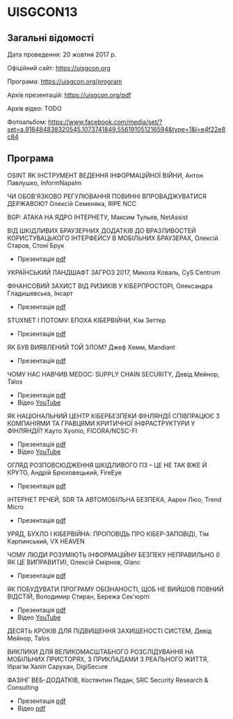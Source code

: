 # UISGCON13

## Загальні відомості 

Дата проведення: 20 жовтня 2017 р.

Офіційний сайт: https://uisgcon.org

Програма: https://uisgcon.org/program

Архів презентацій: https://uisgcon.org/pdf

Архів відео: TODO

Фотоальбом: https://www.facebook.com/media/set/?set=a.918484838320545.1073741849.556191051216594&type=1&l=e4f22e8c84

## Програма

OSINT ЯК ІНСТРУМЕНТ ВЕДЕННЯ ІНФОРМАЦІЙНОЇ ВІЙНИ, Антон Павлушко, InformNapalm

ЧИ ОБОВ'ЯЗКОВО РЕГУЛЮВАННЯ ПОВИННІ ВПРОВАДЖУВАТИСЯ ДЕРЖАВОЮ? Олексій Семеняка, RIPE NCC

BGP: АТАКА НА ЯДРО ІНТЕРНЕТУ, Максим Тульев, NetAssist

ВІД ШКІДЛИВИХ БРАУЗЕРНИХ ДОДАТКІВ ДО ВРАЗЛИВОСТЕЙ КОРИСТУВАЦЬКОГО ІНТЕРФЕЙСУ В МОБІЛЬНИХ БРАУЗЕРАХ, Олексій Старов, Стоні Брук
- Презентація [pdf](https://uisgcon.org/pdf/uisgcon13-alex-starov+modern-scam-campaigns.pdf)

УКРАЇНСЬКИЙ ЛАНДШАФТ ЗАГРОЗ 2017, Микола Коваль, CyS Centrum

ФІНАНСОВИЙ ЗАХИСТ ВІД РИЗИКІВ У КІБЕРПРОСТОРІ, Олександра Гладишевська, Інсарт
- Презентація [pdf](https://uisgcon.org/pdf/uisgcon13-olexandra-gladyshevska+cyber-insurance.pdf)

STUXNET І ПОТОМУ: ЕПОХА КІБЕРВІЙНИ, Кім Зеттер
- Презентація [pdf](https://uisgcon.org/pdf/uisgcon13-kim-zetter+stuxnet-and-beyond.pdf)

ЯК БУВ ВИЯВЛЕНИЙ ТОЙ ЗЛОМ? Джеф Хeмм, Mandiant
- Презентація [pdf](https://uisgcon.org/pdf/uisgcon13-jeff-hamm+how-was-that-breach-detected.pdf)

ЧОМУ НАС НАВЧИВ MEDOC: SUPPLY CHAIN SECURITY, Девід Мейнор, Talos
- Презентація [pdf](https://uisgcon.org/pdf/uisgcon13-david-maynor+interdiction-response-to-nyetya-outbreak.pdf)
- Відео [YouTube](https://www.youtube.com/watch?v=lhANGtHTNvs)

ЯК НАЦІОНАЛЬНИЙ ЦЕНТР КІБЕРБЕЗПЕКИ ФІНЛЯНДІЇ СПІВПРАЦЮЄ З КОМПАНІЯМИ ТА ГРАВЦЯМИ КРИТИЧНОЇ ІНФРАСТРУКТУРИ У ФІНЛЯНДІЇ? Кауто Хуопіо, FICORA/NCSC-FI
- Презентація [pdf](https://uisgcon.org/pdf/uisgcon13-kauto-huopio+cyber-security-is-a-team-sport.pdf)
- Відео [YouTube](https://www.youtube.com/watch?v=cIqyiREj0x8)

ОГЛЯД РОЗПОВСЮДЖЕННЯ ШКІДЛИВОГО ПЗ – ЦЕ НЕ ТАК ВЖЕ Й КРУТО, Андрій Брюховецький, FireEye
- Презентація [pdf](https://uisgcon.org/pdf/uisgcon13-andrii-brukhovetskyy+a-blind-spot-in-your-daily-malware-distribution-feed.pdf)

ІНТЕРНЕТ РЕЧЕЙ, SDR ТА АВТОМОБІЛЬНА БЕЗПЕКА, Аарон Люо, Trend Micro
- Презентація [pdf](https://uisgcon.org/pdf/uisgcon13-aaron-luo+iot-sdr-and-car-security-uisgcon.pdf)

УРЯД, БУХЛО І КІБЕРВІЙНА: ПРОПОВІДЬ ПРО КІБЕР-ЗАПОВІДІ, Тім Карпинський, VX HEAVEN

ЧОМУ ЛЮДИ РОЗУМІЮТЬ ІНФОРМАЦІЙНУ БЕЗПЕКУ НЕПРАВИЛЬНО (І ЯК ЦЕ ВИПРАВИТИ), Олексій Смірнов, Glanc
- Презентація [pdf](https://uisgcon.org/pdf/uisgcon13-alex-smirnoff+what-is-wrong-with-information-security.pdf)

ЯК ПОБУДУВАТИ ПРОГРАМУ ОБІЗНАНОСТІ, ЩОБ НЕ ВИЙШОВ ПОВНИЙ ВІДСТІЙ, Володимир Стиран, Бережа Сек'юріті
- Презентація [pdf](https://uisgcon.org/pdf/uisgcon13-vlad-styran+security-awareness.pdf)
- Відео [YouTube](https://www.youtube.com/watch?v=FJ6KDDfvZho)

ДЕСЯТЬ КРОКІВ ДЛЯ ПІДВИЩЕННЯ ЗАХИЩЕНОСТІ СИСТЕМ, Девід Мейнор, Talos

ВИКЛИКИ ДЛЯ ВЕЛИКОМАСШТАБНОГО РОЗСЛІДУВАННЯ НА МОБІЛЬНИХ ПРИСТОРЯХ, З ПРИКЛАДАМИ З РЕАЛЬНОГО ЖИТТЯ, Ібрагім Халіл Сарухан, DigiSecure

ФАЗІНГ ВЕБ-ДОДАТКІВ, Костянтин Педан, SRC Security Research & Consulting
- Презентація [pdf](https://uisgcon.org/pdf/uisgcon13-kostiantyn-pedan+web-application-fuzzing.pdf)
- Відео [pdf](https://www.youtube.com/watch?v=MyIpxBYO8Rw)